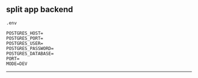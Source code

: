 ## split app backend

`.env`

```
POSTGRES_HOST=
POSTGRES_PORT=
POSTGRES_USER=
POSTGRES_PASSWORD=
POSTGRES_DATABASE=
PORT=
MODE=DEV
```
---
